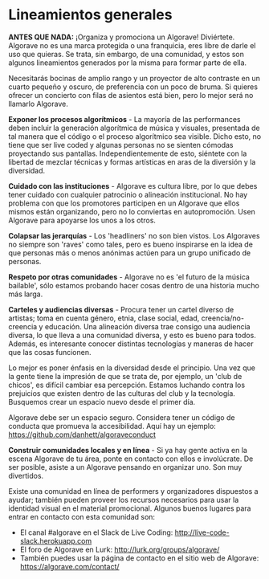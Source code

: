 # Lineamientos generales

**ANTES QUE NADA:** ¡Organiza y promociona un Algorave! Diviértete. Algorave no es una marca protegida o una franquicia, eres libre de darle el uso que quieras. Se trata, sin embargo, de una comunidad, y estos son algunos lineamientos generados por la misma para formar parte de ella.

Necesitarás bocinas de amplio rango y un proyector de alto contraste en un cuarto pequeño y oscuro, de preferencia con un poco de bruma. Si quieres ofrecer un concierto con filas de asientos está bien, pero lo mejor será no llamarlo Algorave.

**Exponer los procesos algorítmicos** -
La mayoría de las performances deben incluir la generación algorítmica de música y visuales, presentada de tal manera que el código o el proceso algorítmico sea visible. Dicho esto, no tiene que ser live coded y algunas personas no se sienten cómodas proyectando sus pantallas. Independientemente de esto, siéntete con la libertad de mezclar técnicas y formas artísticas en aras de la diversión y la diversidad.

**Cuidado con las instituciones** -
Algorave es cultura libre, por lo que debes tener cuidado con cualquier patrocinio o alineación institucional. No hay problema con que los promotores participen en un Algorave que ellos mismos están organizando, pero no lo conviertas en autopromoción. Usen Algorave para apoyarse los unos a los otros.

**Colapsar las jerarquías** -
Los 'headliners' no son bien vistos. Los Algoraves no siempre son 'raves' como tales, pero es bueno inspirarse en la idea de que personas más o menos anónimas actúen para un grupo unificado de personas.

**Respeto por otras comunidades** -
Algorave no es 'el futuro de la música bailable', sólo estamos probando hacer cosas dentro de una historia mucho más larga.

**Carteles y audiencias diversas** -
Procura tener un cartel diverso de artistas; toma en cuenta género, etnia, clase social, edad, creencia/no-creencia y educación. Una alineación diversa trae consigo una audiencia diversa, lo que lleva a una comunidad diversa, y esto es bueno para todos. Además, es interesante conocer distintas tecnologías y maneras de hacer que las cosas funcionen.

Lo mejor es poner énfasis en la diversidad desde el principio. Una vez que la gente tiene la impresión de que se trata de, por ejemplo, un 'club de chicos', es difícil cambiar esa percepción. Estamos luchando contra los prejuicios que existen dentro de las culturas del club y la tecnología. Busquemos crear un espacio nuevo desde el primer día.

Algorave debe ser un espacio seguro. Considera tener un código de conducta que promueva la accesibilidad. Aquí hay un ejemplo: https://github.com/danhett/algoraveconduct

**Construir comunidades locales y en línea** -
Si ya hay gente activa en la escena Algorave de tu área, ponte en contacto con ellos e involúcrate. De ser posible, asiste a un Algorave pensando en organizar uno. Son muy divertidos.

Existe una comunidad en línea de performers y organizadores dispuestos a ayudar; también pueden proveer los recursos necesarios para usar la identidad visual en el material promocional. Algunos buenos lugares para entrar en contacto con esta comunidad son:

* El canal #algorave en el Slack de Live Coding: http://live-code-slack.herokuapp.com
* El foro de Algorave en Lurk: http://lurk.org/groups/algorave/
* También puedes usar la página de contacto en el sitio web de Algorave: https://algorave.com/contact/
